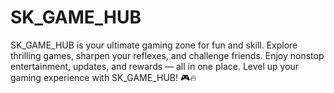 # SK_GAME_HUB
SK_GAME_HUB is your ultimate gaming zone for fun and skill. Explore thrilling games, sharpen your reflexes, and challenge friends. Enjoy nonstop entertainment, updates, and rewards — all in one place. Level up your gaming experience with SK_GAME_HUB! 🎮🔥
